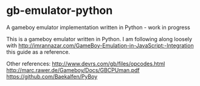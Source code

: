 # gb-emulator-python
A gameboy emulator implementation written in Python - work in progress

This is a gameboy emulator written in Python.  I am following along loosely with
http://imrannazar.com/GameBoy-Emulation-in-JavaScript:-Integration this guide as
a reference.

Other references:
http://www.devrs.com/gb/files/opcodes.html
http://marc.rawer.de/Gameboy/Docs/GBCPUman.pdf
https://github.com/Baekalfen/PyBoy

